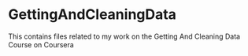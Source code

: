 # GettingAndCleaningData
This contains files related to my work on the Getting And Cleaning Data Course on Coursera

